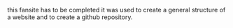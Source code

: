 this fansite has to be completed it was used to create a general structure of a website and to create a github repository.
